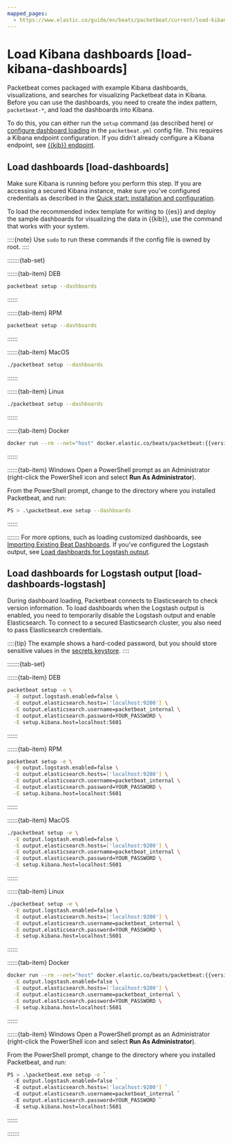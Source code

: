 ```yaml
---
mapped_pages:
  - https://www.elastic.co/guide/en/beats/packetbeat/current/load-kibana-dashboards.html
---
```


# Load Kibana dashboards [load-kibana-dashboards]

Packetbeat comes packaged with example Kibana dashboards, visualizations, and searches for visualizing Packetbeat data in Kibana. Before you can use the dashboards, you need to create the index pattern, `packetbeat-*`, and load the dashboards into Kibana.

To do this, you can either run the `setup` command (as described here) or [configure dashboard loading](/reference/packetbeat/configuration-dashboards.md) in the `packetbeat.yml` config file. This requires a Kibana endpoint configuration. If you didn’t already configure a Kibana endpoint, see [{{kib}} endpoint](/reference/packetbeat/setup-kibana-endpoint.md).


## Load dashboards [load-dashboards]

Make sure Kibana is running before you perform this step. If you are accessing a secured Kibana instance, make sure you’ve configured credentials as described in the [Quick start: installation and configuration](/reference/packetbeat/packetbeat-installation-configuration.md).

To load the recommended index template for writing to {{es}} and deploy the sample dashboards for visualizing the data in {{kib}}, use the command that works with your system.

::::{note}
Use `sudo` to run these commands if the config file is owned by root.
::::


:::::::{tab-set}

::::::{tab-item} DEB
```sh
packetbeat setup --dashboards
```
::::::

::::::{tab-item} RPM
```sh
packetbeat setup --dashboards
```
::::::

::::::{tab-item} MacOS
```sh
./packetbeat setup --dashboards
```
::::::

::::::{tab-item} Linux
```sh
./packetbeat setup --dashboards
```
::::::

::::::{tab-item} Docker
```sh subs=true
docker run --rm --net="host" docker.elastic.co/beats/packetbeat:{{version.stack}} setup --dashboards
```
::::::

::::::{tab-item} Windows
Open a PowerShell prompt as an Administrator (right-click the PowerShell icon and select **Run As Administrator**).

From the PowerShell prompt, change to the directory where you installed Packetbeat, and run:

```sh
PS > .\packetbeat.exe setup --dashboards
```
::::::

:::::::
For more options, such as loading customized dashboards, see [Importing Existing Beat Dashboards](../../extend/import-dashboards.md).
If you’ve configured the Logstash output, see [Load dashboards for Logstash output](#load-dashboards-logstash).


## Load dashboards for Logstash output [load-dashboards-logstash]

During dashboard loading, Packetbeat connects to Elasticsearch to check version information. To load dashboards when the Logstash output is enabled, you need to temporarily disable the Logstash output and enable Elasticsearch. To connect to a secured Elasticsearch cluster, you also need to pass Elasticsearch credentials.

::::{tip}
The example shows a hard-coded password, but you should store sensitive values in the [secrets keystore](/reference/packetbeat/keystore.md).
::::


:::::::{tab-set}

::::::{tab-item} DEB
```sh
packetbeat setup -e \
  -E output.logstash.enabled=false \
  -E output.elasticsearch.hosts=['localhost:9200'] \
  -E output.elasticsearch.username=packetbeat_internal \
  -E output.elasticsearch.password=YOUR_PASSWORD \
  -E setup.kibana.host=localhost:5601
```
::::::

::::::{tab-item} RPM
```sh
packetbeat setup -e \
  -E output.logstash.enabled=false \
  -E output.elasticsearch.hosts=['localhost:9200'] \
  -E output.elasticsearch.username=packetbeat_internal \
  -E output.elasticsearch.password=YOUR_PASSWORD \
  -E setup.kibana.host=localhost:5601
```
::::::

::::::{tab-item} MacOS
```sh
./packetbeat setup -e \
  -E output.logstash.enabled=false \
  -E output.elasticsearch.hosts=['localhost:9200'] \
  -E output.elasticsearch.username=packetbeat_internal \
  -E output.elasticsearch.password=YOUR_PASSWORD \
  -E setup.kibana.host=localhost:5601
```
::::::

::::::{tab-item} Linux
```sh
./packetbeat setup -e \
  -E output.logstash.enabled=false \
  -E output.elasticsearch.hosts=['localhost:9200'] \
  -E output.elasticsearch.username=packetbeat_internal \
  -E output.elasticsearch.password=YOUR_PASSWORD \
  -E setup.kibana.host=localhost:5601
```
::::::

::::::{tab-item} Docker
```sh subs=true
docker run --rm --net="host" docker.elastic.co/beats/packetbeat:{{version.stack}} setup -e \
  -E output.logstash.enabled=false \
  -E output.elasticsearch.hosts=['localhost:9200'] \
  -E output.elasticsearch.username=packetbeat_internal \
  -E output.elasticsearch.password=YOUR_PASSWORD \
  -E setup.kibana.host=localhost:5601
```
::::::

::::::{tab-item} Windows
Open a PowerShell prompt as an Administrator (right-click the PowerShell icon and select **Run As Administrator**).

From the PowerShell prompt, change to the directory where you installed Packetbeat, and run:

```sh
PS > .\packetbeat.exe setup -e `
  -E output.logstash.enabled=false `
  -E output.elasticsearch.hosts=['localhost:9200'] `
  -E output.elasticsearch.username=packetbeat_internal `
  -E output.elasticsearch.password=YOUR_PASSWORD `
  -E setup.kibana.host=localhost:5601
```
::::::

:::::::
